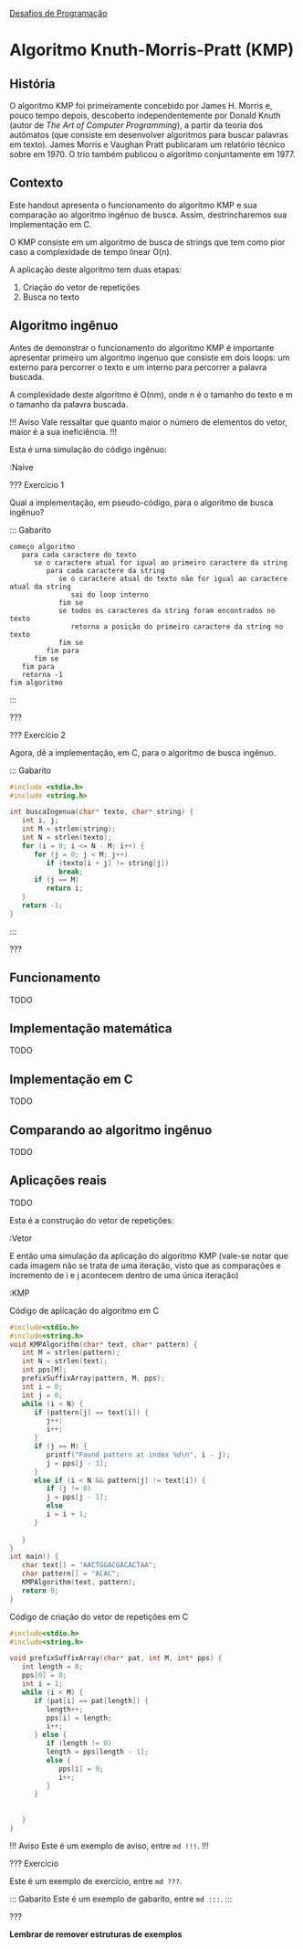 [Desafios de Programação](https://ensino.hashi.pro.br/desprog/)

Algoritmo Knuth-Morris-Pratt (KMP)
======

História
---------

O algoritmo KMP foi primeiramente concebido por James H. Morris e, pouco tempo depois, descoberto independentemente por Donald Knuth (autor de _The Art of Computer Programming_), a partir da teoria dos autômatos (que consiste em desenvolver algoritmos para buscar palavras em texto). James Morris e Vaughan Pratt publicaram um relatório técnico sobre em 1970. O trio também publicou o algoritmo conjuntamente em 1977.

Contexto
---------

Este handout apresenta o funcionamento do algoritmo KMP e sua comparação ao algoritmo ingênuo de busca. Assim, destrincharemos sua implementação em C.

O KMP consiste em um algoritmo de busca de strings que tem como pior caso a complexidade de tempo linear O(n).

A aplicação deste algoritmo tem duas etapas:

1. Criação do vetor de repetições
2. Busca no texto

Algoritmo ingênuo
---------

Antes de demonstrar o funcionamento do algoritmo KMP é importante apresentar primeiro um algoritmo ingenuo que consiste em dois loops: um externo para percorrer o texto e um interno para percorrer a palavra buscada.

A complexidade deste algoritmo é O(nm), onde n é o tamanho do texto e m o tamanho da palavra buscada.

!!! Aviso
Vale ressaltar que quanto maior o número de elementos do vetor, maior é a sua ineficiência.
!!!

Esta é uma simulação do código ingênuo:

:Naive

??? Exercício 1

Qual a implementação, em pseudo-código, para o algoritmo de busca ingênuo?

::: Gabarito

``` pseudocode
começo algoritmo
   para cada caractere do texto
      se o caractere atual for igual ao primeiro caractere da string
         para cada caractere da string
            se o caractere atual do texto não for igual ao caractere atual da string
               sai do loop interno
            fim se
            se todos os caracteres da string foram encontrados no texto
               retorna a posição do primeiro caractere da string no texto
            fim se
         fim para
      fim se
   fim para
   retorna -1
fim algoritmo
```

:::

???

??? Exercício 2

Agora, dê a implementação, em C, para o algoritmo de busca ingênuo.

::: Gabarito

``` C
#include <stdio.h>
#include <string.h>

int buscaIngenua(char* texto, char* string) {
   int i, j;
   int M = strlen(string);
   int N = strlen(texto);
   for (i = 0; i <= N - M; i++) {
      for (j = 0; j < M; j++)
         if (texto[i + j] != string[j])
            break;
      if (j == M)
         return i;
   }
   return -1;
}
```

:::

???

Funcionamento
---------

TODO

Implementação matemática
---------

TODO

Implementação em C
---------

TODO

Comparando ao algoritmo ingênuo
---------

TODO

Aplicações reais
---------

TODO


Esta é a construção do vetor de repetições:

:Vetor

E então uma simulação da aplicação do algoritmo KMP (vale-se notar que cada imagem não se trata de uma iteração, visto que as comparações e incremento de i e j acontecem dentro de uma única iteração)

:KMP

Código de aplicação do algorítmo em C

``` c
#include<stdio.h>
#include<string.h>
void KMPAlgorithm(char* text, char* pattern) {
   int M = strlen(pattern);
   int N = strlen(text);
   int pps[M];
   prefixSuffixArray(pattern, M, pps);
   int i = 0;
   int j = 0;
   while (i < N) {
      if (pattern[j] == text[i]) {
         j++;
         i++;
      }
      if (j == M) {
         printf("Found pattern at index %d\n", i - j);
         j = pps[j - 1];
      }
      else if (i < N && pattern[j] != text[i]) {
         if (j != 0)
         j = pps[j - 1];
         else
         i = i + 1;
      }
   
   }
}
int main() {
   char text[] = "AACTGGACGACACTAA";
   char pattern[] = "ACAC";
   KMPAlgorithm(text, pattern);
   return 0;
}
```

Código de criação do vetor de repetições em C

``` c
#include<stdio.h>
#include<string.h>

void prefixSuffixArray(char* pat, int M, int* pps) {
   int length = 0;
   pps[0] = 0;
   int i = 1;
   while (i < M) {
      if (pat[i] == pat[length]) {
         length++;
         pps[i] = length;
         i++;
      } else {
         if (length != 0)
         length = pps[length - 1];
         else {
            pps[i] = 0;
            i++;
         }
      }
   
    
   }
}
```


!!! Aviso
Este é um exemplo de aviso, entre `md !!!`.
!!!


??? Exercício

Este é um exemplo de exercício, entre `md ???`.

::: Gabarito
Este é um exemplo de gabarito, entre `md :::`.
:::

???


**Lembrar de remover estruturas de exemplos**